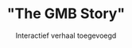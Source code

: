 ---
title      : '"The GMB Story"'
subtitle   : 'Interactief verhaal toegevoegd'
button     : 'Bekijk dit nu'
uri       : '/story/gmb'
order      : 2
active     : true
---